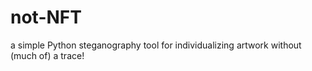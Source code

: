 # not-NFT
a simple Python steganography tool for individualizing artwork without (much of) a trace!
